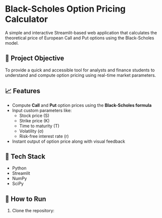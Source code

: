 # Black-Scholes Option Pricing Calculator

A simple and interactive Streamlit-based web application that calculates the theoretical price of European Call and Put options using the Black-Scholes model.

## 📌 Project Objective
To provide a quick and accessible tool for analysts and finance students to understand and compute option pricing using real-time market parameters.

## 📈 Features
- Compute **Call** and **Put** option prices using the **Black-Scholes formula**
- Input custom parameters like:
  - Stock price (S)
  - Strike price (K)
  - Time to maturity (T)
  - Volatility (σ)
  - Risk-free interest rate (r)
- Instant output of option price along with visual feedback

## 🔧 Tech Stack
- Python
- Streamlit
- NumPy
- SciPy

## 🚀 How to Run
1. Clone the repository:
